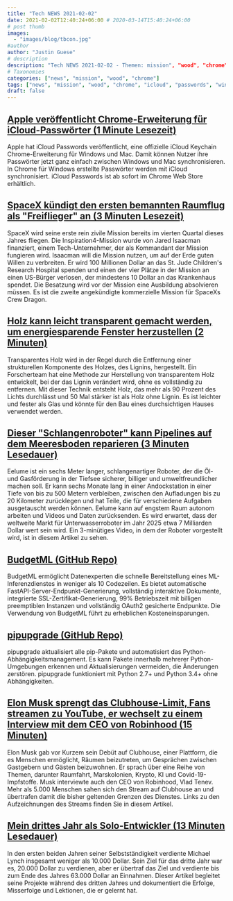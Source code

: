 ```yaml
---
title: "Tech NEWS 2021-02-02"
date: 2021-02-02T12:40:24+06:00 # 2020-03-14T15:40:24+06:00
# post thumb
images:
  - "images/blog/tbcon.jpg"
#author
author: "Justin Guese"
# description
description: "Tech NEWS 2021-02-02 - Themen: mission", "wood", "chrome"
# Taxonomies
categories: ["news", "mission", "wood", "chrome"]
tags: ["news", "mission", "wood", "chrome", "icloud", "passwords", "windows"]
draft: false
---
```


## [Apple veröffentlicht Chrome-Erweiterung für iCloud-Passwörter (1 Minute Lesezeit)](https://www.theverge.com/2021/1/31/22259720/apple-icloud-passwords-chrome-browser-extension-released/1/01000177626def15-3a218fa8-0e05-43db-97a9-1d0f90b0d64e-000000/bnsmgXSctm_SDJOij1KOe7m36sSannHKKda1vyYXBiw=178)

 Apple hat iCloud Passwords veröffentlicht, eine offizielle iCloud Keychain Chrome-Erweiterung für Windows und Mac. Damit können Nutzer ihre Passwörter jetzt ganz einfach zwischen Windows und Mac synchronisieren. In Chrome für Windows erstellte Passwörter werden mit iCloud synchronisiert. iCloud Passwords ist ab sofort im Chrome Web Store erhältlich.

## [SpaceX kündigt den ersten bemannten Raumflug als "Freiflieger" an (3 Minuten Lesezeit)](https://arstechnica.com/science/2021/02/spacex-announces-first-free-flyer-human-spaceflight//1/01000177626def15-3a218fa8-0e05-43db-97a9-1d0f90b0d64e-000000/9cMh0Mdg3bHFh-aOhA2XMkGJzCjvoU3g_1h5Pli0_zo=178)

 SpaceX wird seine erste rein zivile Mission bereits im vierten Quartal dieses Jahres fliegen. Die Inspiration4-Mission wurde von Jared Isaacman finanziert, einem Tech-Unternehmer, der als Kommandant der Mission fungieren wird. Isaacman will die Mission nutzen, um auf der Erde guten Willen zu verbreiten. Er wird 100 Millionen Dollar an das St. Jude Children's Research Hospital spenden und einen der vier Plätze in der Mission an einen US-Bürger verlosen, der mindestens 10 Dollar an das Krankenhaus spendet. Die Besatzung wird vor der Mission eine Ausbildung absolvieren müssen. Es ist die zweite angekündigte kommerzielle Mission für SpaceXs Crew Dragon.

## [Holz kann leicht transparent gemacht werden, um energiesparende Fenster herzustellen (2 Minuten)](https://www.newscientist.com/article/2265874-wood-can-easily-be-turned-transparent-to-make-energy-saving-windows//1/01000177626def15-3a218fa8-0e05-43db-97a9-1d0f90b0d64e-000000/YAgdaNv7haFo-RIA8L0XDCM14USzM-qAqe-8ctCz93A=178)

 Transparentes Holz wird in der Regel durch die Entfernung einer strukturellen Komponente des Holzes, des Lignins, hergestellt. Ein Forscherteam hat eine Methode zur Herstellung von transparentem Holz entwickelt, bei der das Lignin verändert wird, ohne es vollständig zu entfernen. Mit dieser Technik entsteht Holz, das mehr als 90 Prozent des Lichts durchlässt und 50 Mal stärker ist als Holz ohne Lignin. Es ist leichter und fester als Glas und könnte für den Bau eines durchsichtigen Hauses verwendet werden.

## [Dieser "Schlangenroboter" kann Pipelines auf dem Meeresboden reparieren (3 Minuten Lesedauer)](https://www.cnn.com/2021/01/20/tech/eelume-undersea-snake-robot-spc-intl/index.html/1/01000177626def15-3a218fa8-0e05-43db-97a9-1d0f90b0d64e-000000/MGBp0my2MbGNRzmnQMZ0iDFdrwvqCJYXOhh2D1UHJNY=178)

 Eelume ist ein sechs Meter langer, schlangenartiger Roboter, der die Öl- und Gasförderung in der Tiefsee sicherer, billiger und umweltfreundlicher machen soll. Er kann sechs Monate lang in einer Andockstation in einer Tiefe von bis zu 500 Metern verbleiben, zwischen den Aufladungen bis zu 20 Kilometer zurücklegen und hat Teile, die für verschiedene Aufgaben ausgetauscht werden können. Eelume kann auf engstem Raum autonom arbeiten und Videos und Daten zurücksenden. Es wird erwartet, dass der weltweite Markt für Unterwasserroboter im Jahr 2025 etwa 7 Milliarden Dollar wert sein wird. Ein 3-minütiges Video, in dem der Roboter vorgestellt wird, ist in diesem Artikel zu sehen.

## [BudgetML (GitHub Repo)](https://github.com/ebhy/budgetml/1/01000177626def15-3a218fa8-0e05-43db-97a9-1d0f90b0d64e-000000/H46CdtSePaqEG_o3b2KQwSwxcdJR9pAx-DOmWWMcP5Q=178)

 BudgetML ermöglicht Datenexperten die schnelle Bereitstellung eines ML-Inferenzdienstes in weniger als 10 Codezeilen. Es bietet automatische FastAPI-Server-Endpunkt-Generierung, vollständig interaktive Dokumente, integrierte SSL-Zertifikat-Generierung, 99% Betriebszeit mit billigen preemptiblen Instanzen und vollständig OAuth2 gesicherte Endpunkte. Die Verwendung von BudgetML führt zu erheblichen Kosteneinsparungen.

## [pipupgrade (GitHub Repo)](https://github.com/achillesrasquinha/pipupgrade/1/01000177626def15-3a218fa8-0e05-43db-97a9-1d0f90b0d64e-000000/Ur0VK-MrBLg7JcFbRJvQ1Z1Dqyq-cEjIRL0PAqI2Za4=178)

 pipupgrade aktualisiert alle pip-Pakete und automatisiert das Python-Abhängigkeitsmanagement. Es kann Pakete innerhalb mehrerer Python-Umgebungen erkennen und Aktualisierungen vermeiden, die Änderungen zerstören. pipupgrade funktioniert mit Python 2.7+ und Python 3.4+ ohne Abhängigkeiten.

## [Elon Musk sprengt das Clubhouse-Limit, Fans streamen zu YouTube, er wechselt zu einem Interview mit dem CEO von Robinhood (15 Minuten)](https://techcrunch.com/2021/01/31/elon-musk-goes-live-on-clubhouse-but-with-the-room-full-fans-stream-audio-on-youtube//1/01000177626def15-3a218fa8-0e05-43db-97a9-1d0f90b0d64e-000000/G3ZOtfLHIXwXZWOoJtnOTYxza9Q6tVmtXljuYh30oBY=178)

 Elon Musk gab vor Kurzem sein Debüt auf Clubhouse, einer Plattform, die es Menschen ermöglicht, Räumen beizutreten, um Gesprächen zwischen Gastgebern und Gästen beizuwohnen. Er sprach über eine Reihe von Themen, darunter Raumfahrt, Marskolonien, Krypto, KI und Covid-19-Impfstoffe. Musk interviewte auch den CEO von Robinhood, Vlad Tenev. Mehr als 5.000 Menschen sahen sich den Stream auf Clubhouse an und übertrafen damit die bisher geltenden Grenzen des Dienstes. Links zu den Aufzeichnungen des Streams finden Sie in diesem Artikel.

## [Mein drittes Jahr als Solo-Entwickler (13 Minuten Lesedauer)](https://mtlynch.io/solo-developer-year-3//1/01000177626def15-3a218fa8-0e05-43db-97a9-1d0f90b0d64e-000000/HlPsIOxdDeunC-RzbZChvL2UGB2qEqQoaJOpH7AoNDY=178)

 In den ersten beiden Jahren seiner Selbstständigkeit verdiente Michael Lynch insgesamt weniger als 10.000 Dollar. Sein Ziel für das dritte Jahr war es, 20.000 Dollar zu verdienen, aber er übertraf das Ziel und verdiente bis zum Ende des Jahres 63.000 Dollar an Einnahmen. Dieser Artikel begleitet seine Projekte während des dritten Jahres und dokumentiert die Erfolge, Misserfolge und Lektionen, die er gelernt hat.


